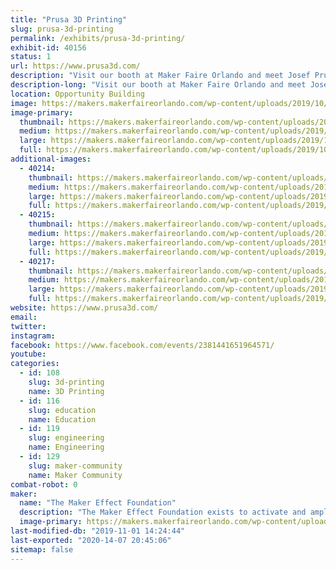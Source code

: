 ```yaml
---
title: "Prusa 3D Printing"
slug: prusa-3d-printing
permalink: /exhibits/prusa-3d-printing/
exhibit-id: 40156
status: 1
url: https://www.prusa3d.com/
description: "Visit our booth at Maker Faire Orlando and meet Josef Prusa and our team. We're presenting our recently announced Original Prusa MINI 3D printer along with the resin-based Original Prusa SL1 and Prusament, our in-house made filament with 20 μm tolerance."
description-long: "Visit our booth at Maker Faire Orlando and meet Josef Prusa and our team. We're presenting our recently announced Original Prusa MINI 3D printer along with the resin-based Original Prusa SL1 and Prusament, our in-house made filament with 20 μm tolerance."
location: Opportunity Building
image: https://makers.makerfaireorlando.com/wp-content/uploads/2019/10/prusa1.png
image-primary:
  thumbnail: https://makers.makerfaireorlando.com/wp-content/uploads/2019/10/prusa1-150x150.png
  medium: https://makers.makerfaireorlando.com/wp-content/uploads/2019/10/prusa1-300x130.png
  large: https://makers.makerfaireorlando.com/wp-content/uploads/2019/10/prusa1.png
  full: https://makers.makerfaireorlando.com/wp-content/uploads/2019/10/prusa1.png
additional-images:
  - 40214:
    thumbnail: https://makers.makerfaireorlando.com/wp-content/uploads/2019/10/prusa2-150x150.jpg
    medium: https://makers.makerfaireorlando.com/wp-content/uploads/2019/10/prusa2-300x225.jpg
    large: https://makers.makerfaireorlando.com/wp-content/uploads/2019/10/prusa2-1024x768.jpg
    full: https://makers.makerfaireorlando.com/wp-content/uploads/2019/10/prusa2.jpg
  - 40215:
    thumbnail: https://makers.makerfaireorlando.com/wp-content/uploads/2019/10/prusa3-150x150.jpg
    medium: https://makers.makerfaireorlando.com/wp-content/uploads/2019/10/prusa3-225x300.jpg
    large: https://makers.makerfaireorlando.com/wp-content/uploads/2019/10/prusa3-768x1024.jpg
    full: https://makers.makerfaireorlando.com/wp-content/uploads/2019/10/prusa3.jpg
  - 40217:
    thumbnail: https://makers.makerfaireorlando.com/wp-content/uploads/2019/10/prusa5-150x150.jpg
    medium: https://makers.makerfaireorlando.com/wp-content/uploads/2019/10/prusa5-225x300.jpg
    large: https://makers.makerfaireorlando.com/wp-content/uploads/2019/10/prusa5-768x1024.jpg
    full: https://makers.makerfaireorlando.com/wp-content/uploads/2019/10/prusa5.jpg
website: https://www.prusa3d.com/
email: 
twitter: 
instagram: 
facebook: https://www.facebook.com/events/2381441651964571/
youtube: 
categories:
  - id: 108
    slug: 3d-printing
    name: 3D Printing
  - id: 116
    slug: education
    name: Education
  - id: 119
    slug: engineering
    name: Engineering
  - id: 129
    slug: maker-community
    name: Maker Community
combat-robot: 0
maker:
  name: "The Maker Effect Foundation"
  description: "The Maker Effect Foundation exists to activate and amplify the efforts of makers as they learn, build and work together in their communities. Our efforts include research, publication, community organization, event production, and startup advisement. The foundation’s community organization and startup efforts are focused on Central Florida, however our research and publication efforts are not limited in scope. The Maker Effect Foundation is a 501(c)(3) public charity. "
  image-primary: https://makers.makerfaireorlando.com/wp-content/uploads/2015/09/candy_making_buttons_at_makerfx-1024x1024.jpg
last-modified-db: "2019-11-01 14:24:44"
last-exported: "2020-14-07 20:45:06"
sitemap: false
---
```


